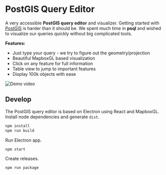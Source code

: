 # PostGIS Query Editor

A very accessible **PostGIS query editor** and visualizer.
Getting started with [PostGIS](http://postgis.net/) is harder than it should be. We spent much time in **psql** and wished to visualize
our queries quickly without big complicated tools.

**Features:**
- Just type your query - we try to figure out the geometry/projection
- Beautiful MapboxGL based visualization
- Click on any feature for full information
- Table view to jump to important features
- Display 100k objects with ease

![Demo video](demo.gif)

## Develop

The PostGIS query editor is based on Electron using React and MapboxGL.
Install node dependencies and generate `dist`.

```bash
npm install
npm run build
```

Run Electron app.

```bash
npm start
```

Create releases.

```bash
npm run package
```
